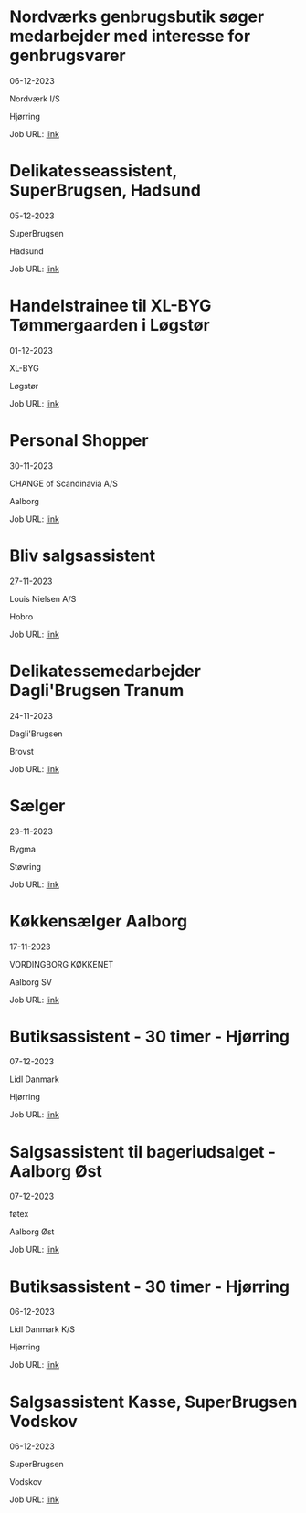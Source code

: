 # Nordværks genbrugsbutik søger medarbejder med interesse for genbrugsvarer
06-12-2023

Nordværk I/S

Hjørring

Job URL: [link](https://candidate.hr-manager.net/ApplicationInit.aspx?cid=2768&ProjectId=143602&DepartmentId=18961&MediaId=4629)


# Delikatesseassistent, SuperBrugsen, Hadsund
05-12-2023

SuperBrugsen

Hadsund

Job URL: [link](https://jobs.coop.dk/job/Delikatesseassistent%2C-SuperBrugsen%2C-Hadsund/783773602/)


# Handelstrainee til XL-BYG Tømmergaarden i Løgstør
01-12-2023

XL-BYG

Løgstør

Job URL: [link](https://app.elvium.com/da/positions/24022/job_posting?referer_host=www.jobindex.dk)


# Personal Shopper
30-11-2023

CHANGE of Scandinavia A/S

Aalborg

Job URL: [link](https://candidate.hr-manager.net/ApplicationInit.aspx?cid=1178&ProjectId=145740&DepartmentId=18982&MediaId=59)


# Bliv salgsassistent
27-11-2023

Louis Nielsen A/S

Hobro

Job URL: [link](https://www.jobindex.dk/jobannonce/reportage/1728/salgsassistent-til-louis-nielsen-hobro)


# Delikatessemedarbejder Dagli'Brugsen Tranum
24-11-2023

Dagli'Brugsen

Brovst

Job URL: [link](https://jobs.coop.dk/job/Delikatessemedarbejder-Dagli&apos;Brugsen-Tranum/783145402/)


# Sælger
23-11-2023

Bygma

Støvring

Job URL: [link](https://www.bygmajob.dk/se-vores-ledige-stillinger/saelger-til-bygma-stoevring-ansoegningsfrist-18-december-2023/?utm_source=jobindex&utm_medium=&utm_campaign=s%C3%A6lger-st%C3%B8vring&utm_content=20231123-st%C3%B8vring)


# Køkkensælger Aalborg
17-11-2023

VORDINGBORG KØKKENET

Aalborg SV

Job URL: [link](https://app.jobmatchprofile.com/gxcdrk/vordingborg-kokkenet-as/74ksaq/kokkensalger-aalborg)


# Butiksassistent - 30 timer - Hjørring
07-12-2023

Lidl Danmark

Hjørring

Job URL: [link](https://karriere.lidl.dk/ledige-stillinger/butiksassistent-30-timer-hjoerring-342862)


# Salgsassistent til bageriudsalget - Aalborg Øst
07-12-2023

føtex

Aalborg Øst

Job URL: [link](https://sallinggroup.com/job/ledige-stillinger/528c1d9b-148f-41d6-8a6c-111982827987)


# Butiksassistent - 30 timer - Hjørring
06-12-2023

Lidl Danmark K/S

Hjørring

Job URL: [link](https://www.ungarbejde.dk/jobs/butiksassistent-30-timer-hjoerring-66179)


# Salgsassistent Kasse, SuperBrugsen Vodskov
06-12-2023

SuperBrugsen

Vodskov

Job URL: [link](https://career012.successfactors.eu/career?career_ns=job_listing&company=Coop&career_job_req_id=150165)


